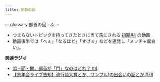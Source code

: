 ```yaml
---
title: 部首の回
---
```


::: glossary
部首の回 : ふ
:::

-   つまらないトピックを持ってきたときに当て馬にされる
    [初期#4](https://www.youtube.com/watch?v=v2vY-H1FAHM) の動画
-   動画後半では「へぇ」「なるほど」「すげぇ」などを連発し「メッチャ面白い」。

**関連ラジオ**

-   [悶・聞・関、部首が「門」なのはどれ？
    #4](https://www.youtube.com/watch?v=v2vY-H1FAHM)
-   [【忘年会ライブ告知】流行語大賞とか、サンプル1の出会いの話とか
    #79](https://www.youtube.com/watch?v=2iwZmLJ5OnE)
